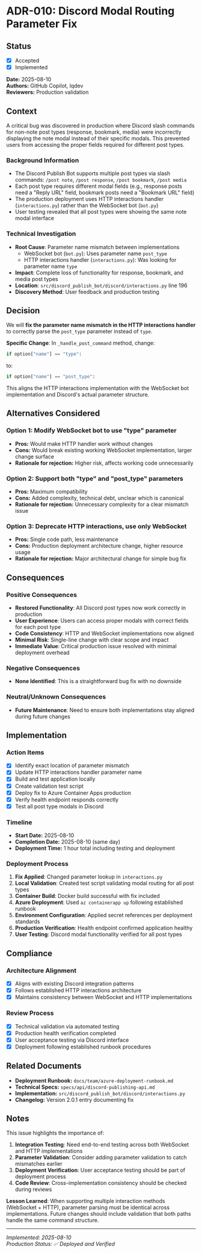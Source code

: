 # ADR-010: Discord Modal Routing Parameter Fix

## Status
- [x] Accepted
- [x] Implemented

**Date:** 2025-08-10  
**Authors:** GitHub Copilot, lqdev  
**Reviewers:** Production validation

## Context

A critical bug was discovered in production where Discord slash commands for non-note post types (response, bookmark, media) were incorrectly displaying the note modal instead of their specific modals. This prevented users from accessing the proper fields required for different post types.

### Background Information
- The Discord Publish Bot supports multiple post types via slash commands: `/post note`, `/post response`, `/post bookmark`, `/post media`
- Each post type requires different modal fields (e.g., response posts need a "Reply URL" field, bookmark posts need a "Bookmark URL" field)
- The production deployment uses HTTP interactions handler (`interactions.py`) rather than the WebSocket bot (`bot.py`)
- User testing revealed that all post types were showing the same note modal interface

### Technical Investigation
- **Root Cause**: Parameter name mismatch between implementations
  - WebSocket bot (`bot.py`): Uses parameter name `post_type` 
  - HTTP interactions handler (`interactions.py`): Was looking for parameter name `type`
- **Impact**: Complete loss of functionality for response, bookmark, and media post types
- **Location**: `src/discord_publish_bot/discord/interactions.py` line 196
- **Discovery Method**: User feedback and production testing

## Decision

We will **fix the parameter name mismatch in the HTTP interactions handler** to correctly parse the `post_type` parameter instead of `type`.

**Specific Change**: In `_handle_post_command` method, change:
```python
if option["name"] == "type":
```
to:
```python
if option["name"] == "post_type":
```

This aligns the HTTP interactions implementation with the WebSocket bot implementation and Discord's actual parameter structure.

## Alternatives Considered

### Option 1: Modify WebSocket bot to use "type" parameter
- **Pros:** Would make HTTP handler work without changes
- **Cons:** Would break existing working WebSocket implementation, larger change surface
- **Rationale for rejection:** Higher risk, affects working code unnecessarily

### Option 2: Support both "type" and "post_type" parameters
- **Pros:** Maximum compatibility
- **Cons:** Added complexity, technical debt, unclear which is canonical
- **Rationale for rejection:** Unnecessary complexity for a clear mismatch issue

### Option 3: Deprecate HTTP interactions, use only WebSocket
- **Pros:** Single code path, less maintenance
- **Cons:** Production deployment architecture change, higher resource usage
- **Rationale for rejection:** Major architectural change for simple bug fix

## Consequences

### Positive Consequences
- **Restored Functionality**: All Discord post types now work correctly in production
- **User Experience**: Users can access proper modals with correct fields for each post type
- **Code Consistency**: HTTP and WebSocket implementations now aligned
- **Minimal Risk**: Single-line change with clear scope and impact
- **Immediate Value**: Critical production issue resolved with minimal deployment overhead

### Negative Consequences
- **None Identified**: This is a straightforward bug fix with no downside

### Neutral/Unknown Consequences
- **Future Maintenance**: Need to ensure both implementations stay aligned during future changes

## Implementation

### Action Items
- [x] Identify exact location of parameter mismatch
- [x] Update HTTP interactions handler parameter name
- [x] Build and test application locally
- [x] Create validation test script
- [x] Deploy fix to Azure Container Apps production
- [x] Verify health endpoint responds correctly
- [x] Test all post type modals in Discord

### Timeline
- **Start Date:** 2025-08-10
- **Completion Date:** 2025-08-10 (same day)
- **Deployment Time:** 1 hour total including testing and deployment

### Deployment Process
1. **Fix Applied**: Changed parameter lookup in `interactions.py`
2. **Local Validation**: Created test script validating modal routing for all post types
3. **Container Build**: Docker build successful with fix included
4. **Azure Deployment**: Used `az containerapp up` following established runbook
5. **Environment Configuration**: Applied secret references per deployment standards
6. **Production Verification**: Health endpoint confirmed application healthy
7. **User Testing**: Discord modal functionality verified for all post types

## Compliance

### Architecture Alignment
- [x] Aligns with existing Discord integration patterns
- [x] Follows established HTTP interactions architecture
- [x] Maintains consistency between WebSocket and HTTP implementations

### Review Process
- [x] Technical validation via automated testing
- [x] Production health verification completed
- [x] User acceptance testing via Discord interface
- [x] Deployment following established runbook procedures

## Related Documents
- **Deployment Runbook:** `docs/team/azure-deployment-runbook.md`
- **Technical Specs:** `specs/api/discord-publishing-api.md`
- **Implementation:** `src/discord_publish_bot/discord/interactions.py`
- **Changelog:** Version 2.0.1 entry documenting fix

## Notes

This issue highlights the importance of:
1. **Integration Testing**: Need end-to-end testing across both WebSocket and HTTP implementations
2. **Parameter Validation**: Consider adding parameter validation to catch mismatches earlier
3. **Deployment Verification**: User acceptance testing should be part of deployment process
4. **Code Review**: Cross-implementation consistency should be checked during reviews

**Lesson Learned**: When supporting multiple interaction methods (WebSocket + HTTP), parameter parsing must be identical across implementations. Future changes should include validation that both paths handle the same command structure.

---
*Implemented: 2025-08-10*  
*Production Status: ✅ Deployed and Verified*
